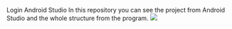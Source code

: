 Login Android Studio 
In this repository you can see the project from Android Studio and the whole structure from the program.
![](https://i.imgur.com/DEwkDWo.png)
